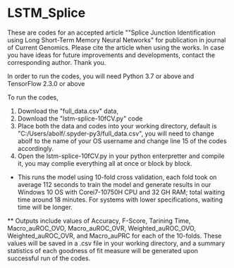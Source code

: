 # LSTM_Splice

These are codes for an accepted article ""Splice Junction Identification using Long Short-Term Memory Neural Networks" for publication in journal of Current Genomics. Please cite the article when using the works. In case you have ideas for future improvements and developments, contact the corresponding author. Thank you.

In order to run the codes, you will need Python 3.7 or above and TensorFlow 2.3.0 or above

To run the codes, 
1. Download the "full_data.csv" data, 
2. Download the "lstm-splice-10fCV.py" code
3. Place both the data and codes into your working directory, default is "C:/Users/abolf/.spyder-py3/full_data.csv", you will need to change abolf to the name of your OS username and change line 15 of the codes accordingly. 
4. Open the lstm-splice-10fCV.py in your python enterpretter and compile it, you may complie everything all at once or block by block.  
 
* This runs the model using 10-fold cross validation, each fold took on average 112 seconds to train the model and generate results in our Windows 10 OS with Corei7-10750H CPU and 32 GH RAM; total waiting time around 18 minutes. For systems with lower specifications, waiting time will be longer.  

** Outputs include values of Accuracy, F-Score, Tarining Time, Macro_auROC_OVO, Macro_auROC_OVR, Weighted_auROC_OVO, Weighted_auROC_OVR, and Macro_auPRC for each of the 10-folds. These values will be saved in a .csv file in your working directory, and a summary statistics of each goodness of fit measure will be generated upon successful run of the codes.  
